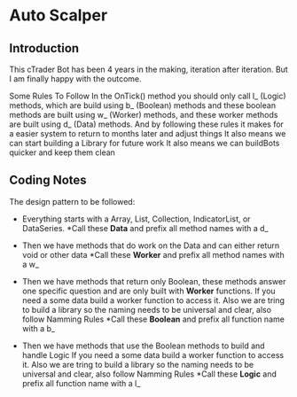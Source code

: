 # Auto Scalper

## Introduction

This cTrader Bot has been 4 years in the making, iteration after iteration. But I am finally happy with the outcome.

Some Rules To Follow
In the OnTick() method you should only call l_ (Logic) methods, which are build using b_ (Boolean) methods and these boolean methods are built using w_ (Worker) methods, and these worker methods are built using d_ (Data) methods.
And by following these rules it makes for a easier system to return to months later and adjust things
It also means we can start building a Library for future work
It also means we can buildBots quicker and keep them clean

## Coding Notes
The design pattern to be followed:

* Everything starts with a Array, List, Collection, IndicatorList, or DataSeries. 
*Call these  **Data** and prefix all method names with a d_

* Then we have methods that do work on the Data and can either return void or other data
*Call these **Worker** and prefix all method names with a w_

* Then we have methods that return only Boolean, these methods answer one specific question and are only built with **Worker** functions. 
If you need a some data build a worker function to access it. Also we are tring to build a library so the naming needs to be universal and clear, also follow Namming Rules
*Call these **Boolean** and prefix all function name with a b_

* Then we have methods that use the Boolean methods to build and handle Logic
If you need a some data build a worker function to access it. Also we are tring to build a library so the naming needs to be universal and clear, also follow Namming Rules
*Call these **Logic** and prefix all function name with a l_
